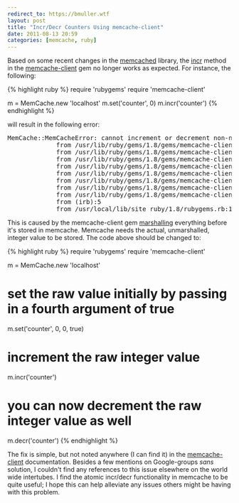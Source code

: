 ```yaml
---
redirect_to: https://bmuller.wtf
layout: post
title: "Incr/Decr Counters Using memcache-client"
date: 2011-08-13 20:59
categories: [memcache, ruby]
---
```

Based on some recent changes in the [memcached](http://memcached.org/) library, the [incr](http://seattlerb.rubyforge.org/memcache-client/classes/MemCache.html#M000009) method in the 
[memcache-client](http://seattlerb.rubyforge.org/memcache-client/) gem no longer works as expected.  For instance, the following:

{% highlight ruby %}
require 'rubygems'
require 'memcache-client'

m = MemCache.new 'localhost'
m.set('counter', 0)
m.incr('counter')
{% endhighlight %}

will result in the following error:

<pre>
MemCache::MemCacheError: cannot increment or decrement non-numeric value
			 from /usr/lib/ruby/gems/1.8/gems/memcache-client-1.8.5/lib/memcache.rb:926:in `raise_on_error_response!'
			 from /usr/lib/ruby/gems/1.8/gems/memcache-client-1.8.5/lib/memcache.rb:831:in `cache_incr'
			 from /usr/lib/ruby/gems/1.8/gems/memcache-client-1.8.5/lib/memcache.rb:865:in `call'
			 from /usr/lib/ruby/gems/1.8/gems/memcache-client-1.8.5/lib/memcache.rb:865:in `with_socket_management'
			 from /usr/lib/ruby/gems/1.8/gems/memcache-client-1.8.5/lib/memcache.rb:827:in `cache_incr'
			 from /usr/lib/ruby/gems/1.8/gems/memcache-client-1.8.5/lib/memcache.rb:342:in `incr'
			 from /usr/lib/ruby/gems/1.8/gems/memcache-client-1.8.5/lib/memcache.rb:886:in `with_server'
			 from /usr/lib/ruby/gems/1.8/gems/memcache-client-1.8.5/lib/memcache.rb:341:in `incr'
			 from (irb):5
			 from /usr/local/lib/site_ruby/1.8/rubygems.rb:123
</pre>

This is caused by the memcache-client gem [marshalling](http://ruby-doc.org/core/classes/Marshal.html) everything before it's stored in memcache.  Memcache needs the actual, unmarshalled, integer value to be stored.  The code above should be changed to:

{% highlight ruby %}
require 'rubygems'
require 'memcache-client'

m = MemCache.new 'localhost'

# set the raw value initially by passing in a fourth argument of true
m.set('counter', 0, 0, true)

# increment the raw integer value
m.incr('counter')

# you can now decrement the raw integer value as well
m.decr('counter')
{% endhighlight %}

The fix is simple, but not noted anywhere (I can find it) in the [memcache-client](http://seattlerb.rubyforge.org/memcache-client/) documentation.  Besides a few  mentions on Google-groups <i>sans</i> solution, I couldn't find any references to this issue elsewhere on the world wide intertubes.  I find the atomic incr/decr functionality in memcache to be quite useful; I hope this can help alleviate any issues others might be having with this problem.
